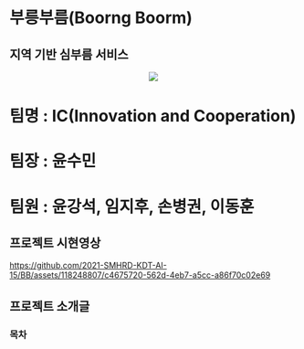 # 부릉부름(Boorng Boorm)
## 지역 기반 심부름 서비스 
<p align="center">
  <img src="https://github.com/2021-SMHRD-KDT-AI-15/BB/assets/118248807/c6a8c41d-1280-44cd-9dd3-8ab2f5054454">
</p>

# 팀명 : IC(Innovation and Cooperation)
# 팀장 : 윤수민
# 팀원 : 윤강석, 임지후, 손병권, 이동훈

## 프로젝트 시현영상
https://github.com/2021-SMHRD-KDT-AI-15/BB/assets/118248807/c4675720-562d-4eb7-a5cc-a86f70c02e69
## 프로젝트 소개글
### 목차

